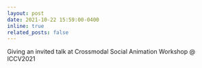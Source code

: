 ```yaml
--- 
layout: post 
date: 2021-10-22 15:59:00-0400 
inline: true 
related_posts: false 
--- 
```

 
Giving an invited talk at Crossmodal Social Animation Workshop @ ICCV2021